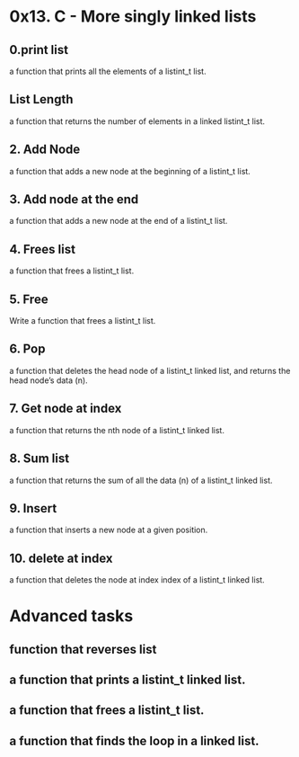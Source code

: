 # 0x13. C - More singly linked lists

## 0.print list
a function that prints all the elements of a listint_t list.

## List Length
a function that returns the number of elements in a linked listint_t list.

## 2. Add Node
a function that adds a new node at the beginning of a listint_t list.

## 3. Add node at the end
a function that adds a new node at the end of a listint_t list.

## 4. Frees list
a function that frees a listint_t list.

## 5. Free
Write a function that frees a listint_t list.

## 6. Pop
 a function that deletes the head node of a listint_t linked list, and returns the head node’s data (n).

## 7. Get node at index
a function that returns the nth node of a listint_t linked list.

## 8. Sum list
a function that returns the sum of all the data (n) of a listint_t linked list.

## 9. Insert
a function that inserts a new node at a given position.

## 10. delete at index
a function that deletes the node at index index of a listint_t linked list.

# Advanced tasks
## function that reverses list
## a function that prints a listint_t linked list.
## a function that frees a listint_t list.
## a function that finds the loop in a linked list.

